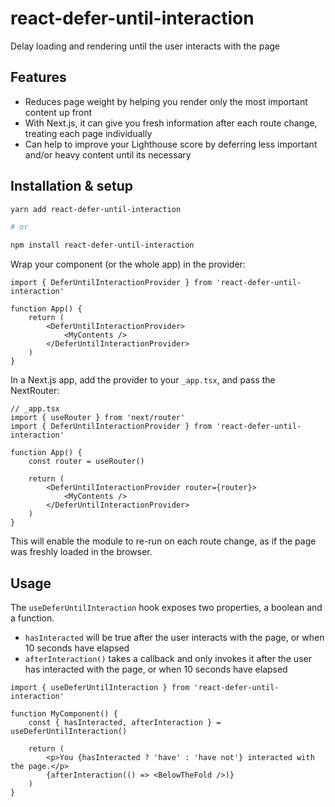 # react-defer-until-interaction

Delay loading and rendering until the user interacts with the page

## Features

* Reduces page weight by helping you render only the most important content up front
* With Next.js, it can give you fresh information after each route change, treating each page individually
* Can help to improve your Lighthouse score by deferring less important and/or heavy content until its necessary

## Installation & setup

```sh
yarn add react-defer-until-interaction

# or

npm install react-defer-until-interaction
```

Wrap your component (or the whole app) in the provider:

```tsx
import { DeferUntilInteractionProvider } from 'react-defer-until-interaction'

function App() {
    return (
        <DeferUntilInteractionProvider>
            <MyContents />
        </DeferUntilInteractionProvider>
    )
}
```

In a Next.js app, add the provider to your `_app.tsx`, and pass the NextRouter:

```tsx
// _app.tsx
import { useRouter } from 'next/router'
import { DeferUntilInteractionProvider } from 'react-defer-until-interaction'

function App() {
    const router = useRouter()

    return (
        <DeferUntilInteractionProvider router={router}>
            <MyContents />
        </DeferUntilInteractionProvider>
    )
}
```

This will enable the module to re-run on each route change, as if the page was freshly loaded in the browser.

## Usage

The `useDeferUntilInteraction` hook exposes two properties, a boolean and a function.

* `hasInteracted` will be true after the user interacts with the page, or when 10 seconds have elapsed
* `afterInteraction()` takes a callback and only invokes it after the user has interacted with the page, or when 10 seconds have elapsed

```tsx
import { useDeferUntilInteraction } from 'react-defer-until-interaction'

function MyComponent() {
    const { hasInteracted, afterInteraction } = useDeferUntilInteraction()

    return (
        <p>You {hasInteracted ? 'have' : 'have not'} interacted with the page.</p>
        {afterInteraction(() => <BelowTheFold />)}
    )
}
